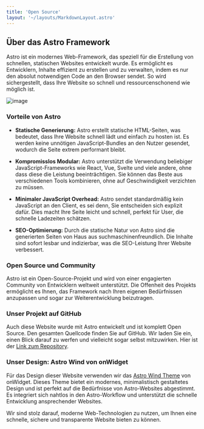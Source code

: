 ```yaml
---
title: 'Open Source'
layout: '~/layouts/MarkdownLayout.astro'
---
```


## Über das Astro Framework

Astro ist ein modernes Web-Framework, das speziell für die Erstellung von schnellen, statischen Websites entwickelt wurde. Es ermöglicht es Entwicklern, Inhalte effizient zu erstellen und zu verwalten, indem es nur den absolut notwendigen Code an den Browser sendet. So wird sichergestellt, dass Ihre Website so schnell und ressourcenschonend wie möglich ist.

![image](https://pustekuchen-xanten.de/images/code.png)
### Vorteile von Astro

- **Statische Generierung:** Astro erstellt statische HTML-Seiten, was bedeutet, dass Ihre Website schnell lädt und einfach zu hosten ist. Es werden keine unnötigen JavaScript-Bundles an den Nutzer gesendet, wodurch die Seite extrem performant bleibt.
  
- **Kompromisslos Modular:** Astro unterstützt die Verwendung beliebiger JavaScript-Frameworks wie React, Vue, Svelte und viele andere, ohne dass diese die Leistung beeinträchtigen. Sie können das Beste aus verschiedenen Tools kombinieren, ohne auf Geschwindigkeit verzichten zu müssen.

- **Minimaler JavaScript Overhead:** Astro sendet standardmäßig kein JavaScript an den Client, es sei denn, Sie entscheiden sich explizit dafür. Dies macht Ihre Seite leicht und schnell, perfekt für User, die schnelle Ladezeiten schätzen.

- **SEO-Optimierung:** Durch die statische Natur von Astro sind die generierten Seiten von Haus aus suchmaschinenfreundlich. Die Inhalte sind sofort lesbar und indizierbar, was die SEO-Leistung Ihrer Website verbessert.

### Open Source und Community

Astro ist ein Open-Source-Projekt und wird von einer engagierten Community von Entwicklern weltweit unterstützt. Die Offenheit des Projekts ermöglicht es Ihnen, das Framework nach Ihren eigenen Bedürfnissen anzupassen und sogar zur Weiterentwicklung beizutragen.

### Unser Projekt auf GitHub

Auch diese Website wurde mit Astro entwickelt und ist komplett Open Source. Den gesamten Quellcode finden Sie auf GitHub. Wir laden Sie ein, einen Blick darauf zu werfen und vielleicht sogar selbst mitzuwirken. Hier ist der [Link zum Repository](https://github.com/DeinGithubLink).

### Unser Design: Astro Wind von onWidget

Für das Design dieser Website verwenden wir das [Astro Wind Theme](https://onwidget.com/) von onWidget. Dieses Theme bietet ein modernes, minimalistisch gestaltetes Design und ist perfekt auf die Bedürfnisse von Astro-Websites abgestimmt. Es integriert sich nahtlos in den Astro-Workflow und unterstützt die schnelle Entwicklung ansprechender Websites.

Wir sind stolz darauf, moderne Web-Technologien zu nutzen, um Ihnen eine schnelle, sichere und transparente Website bieten zu können.

